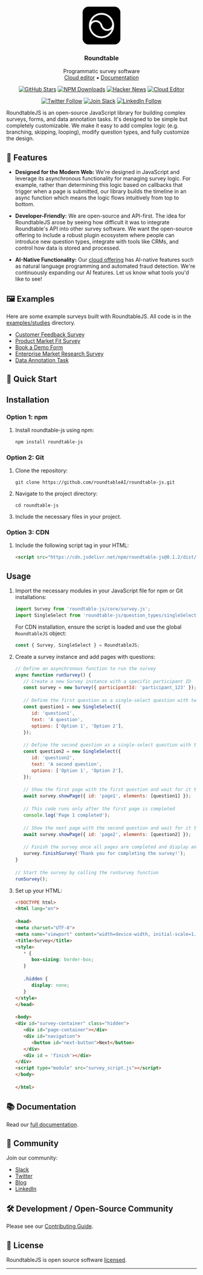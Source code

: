 <p align="center">
<a href="https://surveys.roundtable.ai">
  <img src="assets/images/png-logo-black-rounding.png" alt="Roundtable Logo" width = '100'>
</a>

<h3 align="center">Roundtable</h3>
<!-- Why is there a line here? -->
<p align="center"> Programmatic survey software
<br />
  <a href="https://surveys.roundtable.ai">Cloud editor</a> ▪
  <a href="https://docs.roundtable.ai/rjs/introduction">Documentation</a>
</p>
</p>

<p align="center">
  <!-- GitHub Stars -->
  <a href="https://github.com/roundtableAI/roundtable-js/stargazers"><img src="https://img.shields.io/github/stars/roundtableAI/roundtable-js" alt="GitHub Stars"></a>
  <!-- NPM Downloads -->
  <a href="https://www.npmjs.com/package/roundtable-js"><img src="https://img.shields.io/npm/dm/roundtable-js" alt="NPM Downloads"></a>
  <!-- Hacker News -->
  <a href="https://news.ycombinator.com/item?id=36865625"><img src="https://img.shields.io/badge/Hacker%20News-121-%23FF6600" alt="Hacker News"></a>
  <!-- Cloud Editor -->
<a href="https://surveys.roundtable.ai"><img src="https://img.shields.io/badge/Cloud%20Editor-surveys.roundtable.ai-teal" alt="Cloud Editor"></a>
</p>

<p align="center">
  <!-- Twitter Follow -->
  <a href="https://twitter.com/roundtabledotai"><img src="https://img.shields.io/twitter/follow/roundtabledotai?style=social" alt="Twitter Follow"></a>
  <!-- Join Slack -->
  <a href="https://join.slack.com/t/roundtablejs/shared_invite/zt-2m09n74yv-B~UeGbxSzGMTO3f0qXhRxQ"><img src="https://img.shields.io/badge/Join%20Slack-4A154B?logo=slack" alt="Join Slack"></a>
  <!-- LinkedIn Follow -->
  <a href="https://www.linkedin.com/company/roundtable-ai"><img src="https://img.shields.io/badge/LinkedIn-Follow-0077B5?logo=linkedin" alt="LinkedIn Follow"></a>
</p>

RoundtableJS is an open-source JavaScript library for building complex surveys, forms, and data annotation tasks. It's designed to be simple but completely customizable. We make it easy to add complex logic (e.g. branching, skipping, looping), modify question types, and fully customize the design.

## 🌟 Features

- **Designed for the Modern Web:** We're designed in JavaScript and leverage its asynchronous functionality for managing survey logic. For example, rather than determining this logic based on callbacks that trigger when a page is submitted, our library builds the timeline in an async function which means the logic flows intuitively from top to bottom. 

- **Developer-Friendly:** We are open-source and API-first. The idea for RoundtableJS arose by seeing how difficult it was to integrate Roundtable's API into other survey software. We want the open-source offering to include a robust plugin ecosystem where people can introduce new question types, integrate with tools like CRMs, and control how data is stored and processed. 

- **AI-Native Functionality:** Our [cloud offering](https://surveys.roundtable.ai) has AI-native features such as natural language programming and automated fraud detection. We're continuously expanding our AI features. Let us know what tools you'd like to see!

## 🖼️ Examples

Here are some example surveys built with RoundtableJS. All code is in the [examples/studies](examples/studies) directory.

- [Customer Feedback Survey](https://roundtable.ai/survey/bb1f6ebf6e9c99c938df3fa74e9943d5356bb2a1)
- [Product Market Fit Survey](https://roundtable.ai/survey/0752ffcf82a327b05abe4484f1e6f8e65a200355)
- [Book a Demo Form](https://roundtable.ai/survey/1f67699733d860e486f508f593edfcb4ba4f9159)
- [Enterprise Market Research Survey](https://roundtable.ai/survey/9593255a3aa7231051e75e578747eaea2fde17b3)
- [Data Annotation Task](https://roundtable.ai/survey/c09e45719a21e7a23565097b60d48532c8e384e9)

## 🚀 Quick Start

## Installation

### Option 1: npm

1. Install roundtable-js using npm:
   ```bash
   npm install roundtable-js
   ```

### Option 2: Git

1. Clone the repository:
   ```
   git clone https://github.com/roundtableAI/roundtable-js.git
   ```

2. Navigate to the project directory:
   ```
   cd roundtable-js
   ```

3. Include the necessary files in your project.

### Option 3: CDN

1. Include the following script tag in your HTML:

   ```html
   <script src="https://cdn.jsdelivr.net/npm/roundtable-js@0.1.2/dist/bundle.js"></script>
   ```

## Usage

1. Import the necessary modules in your JavaScript file for npm or Git installations:


   ```javascript
   import Survey from 'roundtable-js/core/survey.js';
   import SingleSelect from 'roundtable-js/question_types/singleSelect.js';
   ```

   For CDN installation, ensure the script is loaded and use the global `RoundtableJS` object:

   ```javascript
   const { Survey, SingleSelect } = RoundtableJS;
   ```


2. Create a survey instance and add pages with questions:

   ```javascript
   // Define an asynchronous function to run the survey
   async function runSurvey() {
      // Create a new Survey instance with a specific participant ID
      const survey = new Survey({ participantId: 'participant_123' });

      // Define the first question as a single-select question with two options
      const question1 = new SingleSelect({
         id: 'question1',
         text: 'A question',
         options: ['Option 1', 'Option 2'],
      });

      // Define the second question as a single-select question with two options
      const question2 = new SingleSelect({
         id: 'question2',
         text: 'A second question',
         options: ['Option 1', 'Option 2'],
      });

      // Show the first page with the first question and wait for it to be answered
      await survey.showPage({ id: 'page1', elements: [question1] });

      // This code runs only after the first page is completed
      console.log('Page 1 completed');

      // Show the next page with the second question and wait for it to be answered
      await survey.showPage({ id: 'page2', elements: [question2] });

      // Finish the survey once all pages are completed and display an end message
      survey.finishSurvey('Thank you for completing the survey!');
   }

   // Start the survey by calling the runSurvey function
   runSurvey();   
   ```

3. Set up your HTML:

   ```html
   <!DOCTYPE html>
   <html lang="en">

   <head>
   <meta charset="UTF-8">
   <meta name="viewport" content="width=device-width, initial-scale=1.0">
   <title>Survey</title>
   <style>
      * {
         box-sizing: border-box;
      }

      .hidden {
         display: none;
      }
   </style>
   </head>

   <body>
   <div id="survey-container" class="hidden">
      <div id="page-container"></div>
      <div id="navigation">
         <button id="next-button">Next</button>
      </div>
      <div id = 'finish'></div>
   </div>
   <script type="module" src="survey_script.js"></script>
   </body>

   </html>
   ```

## 📚 Documentation

Read our [full documentation](https://docs.roundtable.ai/rjs/introduction).

## 🎉 Community

Join our community:
- [Slack](https://join.slack.com/t/roundtablejs/shared_invite/zt-2m09n74yv-B~UeGbxSzGMTO3f0qXhRxQ)
- [Twitter](https://twitter.com/roundtabledotai)
- [Blog](https://roundtable.ai/blog)
- [LinkedIn](https://www.linkedin.com/company/roundtable-ai)

## 🛠️ Development / Open-Source Community

Please see our [Contributing Guide](CONTRIBUTING.md).

## 📜 License

RoundtableJS is open source software [licensed](LICENSE).

---
